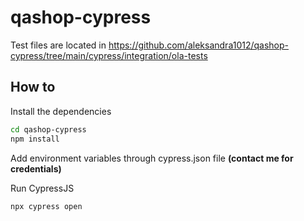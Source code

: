 # qashop-cypress
Test files are located in https://github.com/aleksandra1012/qashop-cypress/tree/main/cypress/integration/ola-tests

## How to

Install the dependencies

```sh
cd qashop-cypress
npm install
```

Add environment variables through cypress.json file **(contact me for credentials)**

Run CypressJS
```sh
npx cypress open
```
